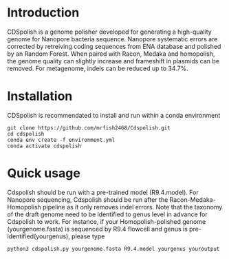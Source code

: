 # Introduction
CDSpolish is a genome polisher developed for generating a high-quality genome for Nanopore bacteria sequence. Nanopore systematic errors are corrected by retreiving coding sequences from ENA database and polished by an Random Forest. When paired with Racon, Medaka and homopolish, the genome quality can slightly increase and frameshift in plasmids can be removed. For metagenome, indels can be reduced up to 34.7%.

# Installation
CDSpolish is recommendated to install and run within a conda environment

	git clone https://github.com/mrfish2468/Cdspolish.git
	cd cdspolish
	conda env create -f environment.yml
	conda activate cdspolish

# Quick usage

Cdspolish should be run with a pre-trained model (R9.4.model). For Nanopore sequencing, Cdspolish should be run after the Racon-Medaka-Homopolish pipeline as it only removes indel errors. Note that the taxonomy of the draft genome need to be identified to genus level in advance for Cdspolish to work. For instance, if your Homopolish-polished genome (yourgenome.fasta) is sequenced by R9.4 flowcell and genus is pre-identified(yourgenus), please type
```
python3 cdspolish.py yourgenome.fasta R9.4.model yourgenus youroutput
```
